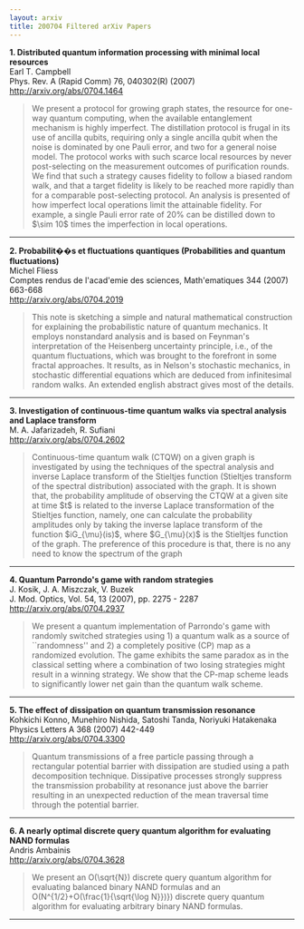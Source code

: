 ```yaml
---
layout: arxiv
title: 200704 Filtered arXiv Papers
---
```


**1.    Distributed quantum information processing with minimal local resources**  
Earl T. Campbell  
Phys. Rev. A (Rapid Comm) 76, 040302(R) (2007)  
http://arxiv.org/abs/0704.1464  
<blockquote>
<p>
We present a protocol for growing graph states, the resource for one-way quantum computing, when the available entanglement mechanism is highly imperfect. The distillation protocol is frugal in its use of ancilla qubits, requiring only a single ancilla qubit when the noise is dominated by one Pauli error, and two for a general noise model. The protocol works with such scarce local resources by never post-selecting on the measurement outcomes of purification rounds. We find that such a strategy causes fidelity to follow a biased random walk, and that a target fidelity is likely to be reached more rapidly than for a comparable post-selecting protocol. An analysis is presented of how imperfect local operations limit the attainable fidelity. For example, a single Pauli error rate of 20% can be distilled down to $\sim 10$ times the imperfection in local operations.
</p>
</blockquote>

------

**2.    Probabilit��s et fluctuations quantiques (Probabilities and quantum fluctuations)**  
Michel Fliess  
Comptes rendus de l'acad\'emie des sciences, Math\'ematiques 344 (2007) 663-668  
http://arxiv.org/abs/0704.2019  
<blockquote>
<p>
This note is sketching a simple and natural mathematical construction for explaining the probabilistic nature of quantum mechanics. It employs nonstandard analysis and is based on Feynman's interpretation of the Heisenberg uncertainty principle, i.e., of the quantum fluctuations, which was brought to the forefront in some fractal approaches. It results, as in Nelson's stochastic mechanics, in stochastic differential equations which are deduced from infinitesimal random walks. An extended english abstract gives most of the details.
</p>
</blockquote>

------

**3.    Investigation of continuous-time quantum walks via spectral analysis and Laplace transform**  
M. A. Jafarizadeh, R. Sufiani  
http://arxiv.org/abs/0704.2602  
<blockquote>
<p>
Continuous-time quantum walk (CTQW) on a given graph is investigated by using the techniques of the spectral analysis and inverse Laplace transform of the Stieltjes function (Stieltjes transform of the spectral distribution) associated with the graph. It is shown that, the probability amplitude of observing the CTQW at a given site at time $t$ is related to the inverse Laplace transformation of the Stieltjes function, namely, one can calculate the probability amplitudes only by taking the inverse laplace transform of the function $iG_{\mu}(is)$, where $G_{\mu}(x)$ is the Stieltjes function of the graph. The preference of this procedure is that, there is no any need to know the spectrum of the graph
</p>
</blockquote>

------

**4.    Quantum Parrondo's game with random strategies**  
J. Kosik, J. A. Miszczak, V. Buzek  
J. Mod. Optics, Vol. 54, 13 (2007), pp. 2275 - 2287  
http://arxiv.org/abs/0704.2937  
<blockquote>
<p>
We present a quantum implementation of Parrondo's game with randomly switched strategies using 1) a quantum walk as a source of ``randomness'' and 2) a completely positive (CP) map as a randomized evolution. The game exhibits the same paradox as in the classical setting where a combination of two losing strategies might result in a winning strategy. We show that the CP-map scheme leads to significantly lower net gain than the quantum walk scheme.
</p>
</blockquote>

------

**5.    The effect of dissipation on quantum transmission resonance**  
Kohkichi Konno, Munehiro Nishida, Satoshi Tanda, Noriyuki Hatakenaka  
Physics Letters A 368 (2007) 442-449  
http://arxiv.org/abs/0704.3300  
<blockquote>
<p>
Quantum transmissions of a free particle passing through a rectangular potential barrier with dissipation are studied using a path decomposition technique. Dissipative processes strongly suppress the transmission probability at resonance just above the barrier resulting in an unexpected reduction of the mean traversal time through the potential barrier.
</p>
</blockquote>

------

**6.    A nearly optimal discrete query quantum algorithm for evaluating NAND formulas**  
Andris Ambainis  
http://arxiv.org/abs/0704.3628  
<blockquote>
<p>
We present an O(\sqrt{N}) discrete query quantum algorithm for evaluating balanced binary NAND formulas and an O(N^{1/2}+O(\frac{1}{\sqrt{\log N}})}) discrete query quantum algorithm for evaluating arbitrary binary NAND formulas.
</p>
</blockquote>

------

